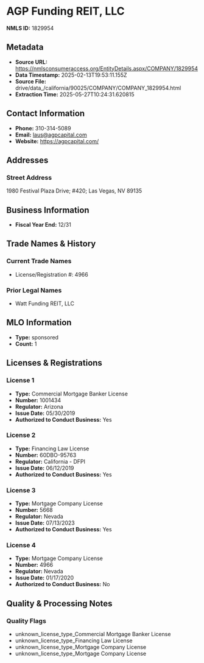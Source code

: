 # AGP Funding REIT, LLC

**NMLS ID:** 1829954

## Metadata
- **Source URL:** https://nmlsconsumeraccess.org/EntityDetails.aspx/COMPANY/1829954
- **Data Timestamp:** 2025-02-13T19:53:11.155Z
- **Source File:** drive/data_/california/90025/COMPANY/COMPANY_1829954.html
- **Extraction Time:** 2025-05-27T10:24:31.620815

## Contact Information
- **Phone:** 310-314-5089
- **Email:** laus@agpcapital.com
- **Website:** https://agpcapital.com/

## Addresses
### Street Address
1980 Festival Plaza Drive; #420; Las Vegas, NV 89135

## Business Information
- **Fiscal Year End:** 12/31

## Trade Names & History
### Current Trade Names
- License/Registration #: 4966

### Prior Legal Names
- Watt Funding REIT, LLC

## MLO Information
- **Type:** sponsored
- **Count:** 1

## Licenses & Registrations

### License 1
- **Type:** Commercial Mortgage Banker License
- **Number:** 1001434
- **Regulator:** Arizona
- **Issue Date:** 05/30/2019
- **Authorized to Conduct Business:** Yes

### License 2
- **Type:** Financing Law License
- **Number:** 60DBO-95763
- **Regulator:** California - DFPI
- **Issue Date:** 06/12/2019
- **Authorized to Conduct Business:** Yes

### License 3
- **Type:** Mortgage Company License
- **Number:** 5668
- **Regulator:** Nevada
- **Issue Date:** 07/13/2023
- **Authorized to Conduct Business:** Yes

### License 4
- **Type:** Mortgage Company License
- **Number:** 4966
- **Regulator:** Nevada
- **Issue Date:** 01/17/2020
- **Authorized to Conduct Business:** No

## Quality & Processing Notes
### Quality Flags
- unknown_license_type_Commercial Mortgage Banker License
- unknown_license_type_Financing Law License
- unknown_license_type_Mortgage Company License
- unknown_license_type_Mortgage Company License
